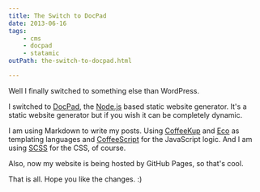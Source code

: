 ```yaml
---
title: The Switch to DocPad
date: 2013-06-16
tags:
    - cms
    - docpad
    - statamic
outPath: the-switch-to-docpad.html

---
```

Well I finally switched to something else than WordPress.

I switched to [DocPad][1], the [Node.js][2] based static website generator. It's a static website generator but if you wish it can be completely dynamic.

I am using Markdown to write my posts. Using [CoffeeKup][3] and [Eco][4] as templating languages and [CoffeeScript][5] for the JavaScript logic. And I am using [SCSS][6] for the CSS, of course.

Also, now my website is being hosted by GitHub Pages, so that's cool.

That is all. Hope you like the changes. :)

[1]: http://docpad.org
[2]: http://nodejs.org/
[3]: http://coffeekup.org/
[4]: https://github.com/sstephenson/eco
[5]: http://coffeescript.org/
[6]: http://sass-lang.com/
